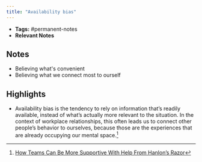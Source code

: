 ```yaml
---
title: "Availability bias"
---
```


- **Tags:** #permanent-notes 
- **Relevant Notes**


## Notes
- Believing what's convenient
- Believing what we connect most to ourself

## Highlights
- Availability bias is the tendency to rely on information that’s readily available, instead of what’s actually more relevant to the situation. In the context of workplace relationships, this often leads us to connect other people’s behavior to ourselves, because those are the experiences that are already occupying our mental space.[^1]

[^1]: [How Teams Can Be More Supportive With Help From Hanlon’s Razor](https://blog.trello.com/trello-hanlons-razor)